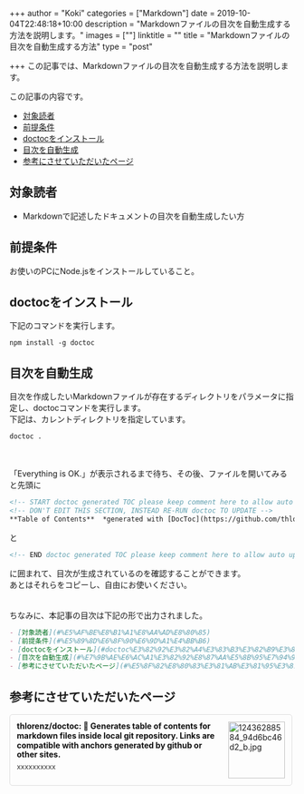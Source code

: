 +++
author = "Koki"
categories = ["Markdown"]
date = 2019-10-04T22:48:18+10:00
description = "Markdownファイルの目次を自動生成する方法を説明します。"
images = [""]
linktitle = ""
title = "Markdownファイルの目次を自動生成する方法"
type = "post"

+++
この記事では、Markdownファイルの目次を自動生成する方法を説明します。

この記事の内容です。

- <font color="#1111cc">[対象読者](#%E5%AF%BE%E8%B1%A1%E8%AA%AD%E8%80%85)</font>
- <font color="#1111cc">[前提条件](#%E5%89%8D%E6%8F%90%E6%9D%A1%E4%BB%B6)</font>
- <font color="#1111cc">[doctocをインストール](#doctoc%E3%82%92%E3%82%A4%E3%83%B3%E3%82%B9%E3%83%88%E3%83%BC%E3%83%AB)</font>
- <font color="#1111cc">[目次を自動生成](#%E7%9B%AE%E6%AC%A1%E3%82%92%E8%87%AA%E5%8B%95%E7%94%9F%E6%88%90)</font>
- <font color="#1111cc">[参考にさせていただいたページ](#%E5%8F%82%E8%80%83%E3%81%AB%E3%81%95%E3%81%9B%E3%81%A6%E3%81%84%E3%81%9F%E3%81%A0%E3%81%84%E3%81%9F%E3%83%9A%E3%83%BC%E3%82%B8)</font>


## 対象読者
- Markdownで記述したドキュメントの目次を自動生成したい方


## 前提条件
お使いのPCにNode.jsをインストールしていること。


## doctocをインストール
下記のコマンドを実行します。
```winbatch
npm install -g doctoc
```


## 目次を自動生成
目次を作成したいMarkdownファイルが存在するディレクトリをパラメータに指定し、doctocコマンドを実行します。  
下記は、カレントディレクトリを指定しています。
```winbatch
doctoc .
```
<br><br>
「Everything is OK.」が表示されるまで待ち、その後、ファイルを開いてみると先頭に  
```markdown
<!-- START doctoc generated TOC please keep comment here to allow auto update -->
<!-- DON'T EDIT THIS SECTION, INSTEAD RE-RUN doctoc TO UPDATE -->
**Table of Contents**  *generated with [DocToc](https://github.com/thlorenz/doctoc)*
```
と
```markdown
<!-- END doctoc generated TOC please keep comment here to allow auto update -->
```
に囲まれて、目次が生成されているのを確認することができます。  
あとはそれらをコピーし、自由にお使いください。  
<br><br>
ちなみに、本記事の目次は下記の形で出力されました。
```markdown
- [対象読者](#%E5%AF%BE%E8%B1%A1%E8%AA%AD%E8%80%85)
- [前提条件](#%E5%89%8D%E6%8F%90%E6%9D%A1%E4%BB%B6)
- [doctocをインストール](#doctoc%E3%82%92%E3%82%A4%E3%83%B3%E3%82%B9%E3%83%88%E3%83%BC%E3%83%AB)
- [目次を自動生成](#%E7%9B%AE%E6%AC%A1%E3%82%92%E8%87%AA%E5%8B%95%E7%94%9F%E6%88%90)
- [参考にさせていただいたページ](#%E5%8F%82%E8%80%83%E3%81%AB%E3%81%95%E3%81%9B%E3%81%A6%E3%81%84%E3%81%9F%E3%81%A0%E3%81%84%E3%81%9F%E3%83%9A%E3%83%BC%E3%82%B8)
```


## 参考にさせていただいたページ
<div class="blog-card" style="padding:12px;margin:15px 0;border:1px solid #ddd;word-wrap:break-word;max-width:474px;width:auto;border-radius:5px;"><div class="blog-card-thumbnail" style="float:right;"><a href="https://github.com/thlorenz/doctoc" class="blog-card-thumbnail-link" target="_blank"><img src="https://capture.heartrails.com/120x120/shorten?https://github.com/thlorenz/doctoc" class="blog-card-thumb-image wp-post-image" alt="12436288584_94d6bc46d2_b.jpg" style="width:100px;height:100px;"></a></div><div class="blog-card-content" style="margin-left:0;margin-right:110px;line-height:120%;"><div class="blog-card-title" style="margin-bottom:5px;"><a href="https://github.com/thlorenz/doctoc" class="blog-card-title-link" style="font-weight:bold;text-decoration:none;color:#111;" target="_blank">thlorenz/doctoc: 📜 Generates table of contents for markdown files inside local git repository. Links are compatible with anchors generated by github or other sites.</a></div><div class="blog-card-excerpt" style="color:#333;font-size:90%;">xxxxxxxxxx</div></div><div class="blog-card-footer" style="font-size:70%;color:#777;margin-top:10px;clear:both;"><span class="blog-card-hatena"><a href="https://b.hatena.ne.jp/entry/https://github.com/thlorenz/doctoc" target="_blank"><img border="0" src="https://b.hatena.ne.jp/entry/image/https://github.com/thlorenz/doctoc" border="0" alt="" /></a></span></div></div>
